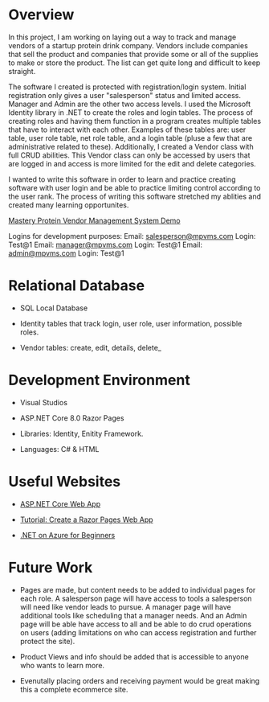 # Overview

In this project, I am working on laying out a way to track and manage vendors of a startup protein drink company.  Vendors include companies that sell the product and companies that provide some or all of the supplies to make or store the product.  The list can get quite long and difficult to keep straight.

The software I created is protected with registration/login system. Initial registration only gives a user "salesperson" status and limited access.  Manager and Admin are the other two access levels.  I used the Microsoft Identity library in .NET to create the roles and login tables.  The process of creating roles and having them function in a program creates multiple tables that have to interact with each other. Examples of these tables are: user table, user role table, net role table, and a login table (pluse a few that are administrative related to these).  Additionally, I created a Vendor class with full CRUD abilities.  This Vendor class can only be accessed by users that are logged in and access is more limited for the edit and delete categories.  

I wanted to write this software in order to learn and practice creating software with user login and be able to practice limiting control according to the user rank.  The process of writing this software stretched my ablities and created many learning opportunites. 

[Mastery Protein Vendor Management System Demo](https://youtu.be/MfT1TzM_Iec)

Logins for development purposes:
Email: salesperson@mpvms.com Login: Test@1
Email: manager@mpvms.com Login: Test@1
Email: admin@mpvms.com Login: Test@1

# Relational Database

- SQL Local Database

- Identity tables that track login, user role, user information, possible roles.

- Vendor tables: create, edit, details, delete_

# Development Environment

- Visual Studios

- ASP.NET Core 8.0 Razor Pages

- Libraries: Identity, Enitity Framework.

- Languages: C# & HTML


# Useful Websites

- [ASP.NET Core Web App](https://www.youtube.com/watch?v=dyN_LB8nWWM&t=2596s)

- [Tutorial: Create a Razor Pages Web App](https://learn.microsoft.com/en-us/aspnet/core/tutorials/razor-pages/?view=aspnetcore-8.0)

- [.NET on Azure for Beginners](https://www.youtube.com/playlist?list=PLdo4fOcmZ0oVSBX3Lde8owu6dSgZLIXfu)

# Future Work

- Pages are made, but content needs to be added to individual pages for each role. A salesperson page will have access to tools a salesperson will need like vendor leads to pursue. A manager page will have additional tools like scheduling that a manager needs. And an Admin page will be able have access to all and be able to do crud operations on users (adding limitations on who can access registration and further protect the site).  

- Product Views and info should be added that is accessible to anyone who wants to learn more.

- Evenutally placing orders and receiving payment would be great making this a complete ecommerce site.
